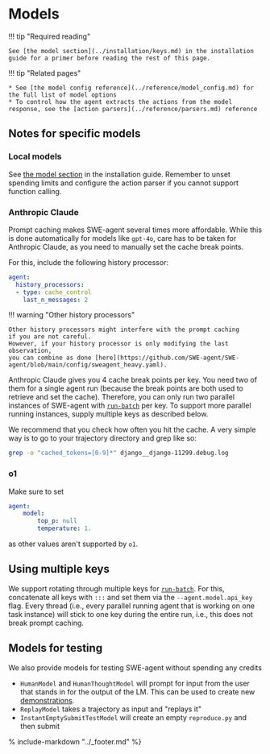 # Models

!!! tip "Required reading"

    See [the model section](../installation/keys.md) in the installation guide for a primer before reading the rest of this page.

!!! tip "Related pages"

    * See [the model config reference](../reference/model_config.md) for the full list of model options
    * To control how the agent extracts the actions from the model response, see the [action parsers](../reference/parsers.md) reference

## Notes for specific models

### Local models

See [the model section](../installation/keys.md) in the installation guide.
Remember to unset spending limits and configure the action parser if you cannot support function calling.

### Anthropic Claude

Prompt caching makes SWE-agent several times more affordable. While this is done automatically for models like `gpt-4o`,
care has to be taken for Anthropic Claude, as you need to manually set the cache break points.

For this, include the following history processor:

```yaml
agent:
  history_processors:
  - type: cache_control
    last_n_messages: 2
```

!!! warning "Other history processors"

    Other history processors might interfere with the prompt caching
    if you are not careful.
    However, if your history processor is only modifying the last observation,
    you can combine as done [here](https://github.com/SWE-agent/SWE-agent/blob/main/config/sweagent_heavy.yaml).

Anthropic Claude gives you 4 cache break points per key.
You need two of them for a single agent run (because the break points are both used to retrieve and set the cache).
Therefore, you can only run two parallel instances of SWE-agent with [`run-batch`](../usage/batch_mode.md) per key.
To support more parallel running instances, supply multiple keys as described below.

We recommend that you check how often you hit the cache. A very simple way is to go to your trajectory directory and grep like so:

```bash
grep -o "cached_tokens=[0-9]*" django__django-11299.debug.log
```

### o1

Make sure to set

```yaml
agent:
    model:
        top_p: null
        temperature: 1.
```

as other values aren't supported by `o1`.

## Using multiple keys

We support rotating through multiple keys for [`run-batch`](../usage/batch_mode.md). For this, concatenate all keys with `:::` and set them via the `--agent.model.api_key` flag.
Every thread (i.e., every parallel running agent that is working on one task instance) will stick to one key during the entire run, i.e., this does not break prompt caching.


## Models for testing

We also provide models for testing SWE-agent without spending any credits

* `HumanModel` and `HumanThoughtModel` will prompt for input from the user that stands in for the output of the LM. This can be used to create new [demonstrations](../config/demonstrations.md#manual).
* `ReplayModel` takes a trajectory as input and "replays it"
* `InstantEmptySubmitTestModel` will create an empty `reproduce.py` and then submit


% include-markdown "../_footer.md" %}